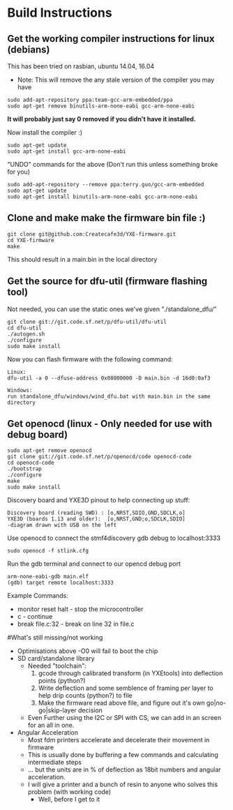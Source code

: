# Build Instructions

## Get the working compiler instructions for linux (debians)
This has been tried on rasbian, ubuntu 14.04, 16.04
* Note: This will remove the any stale version of the compiler you may have
```shell
sudo add-apt-repository ppa:team-gcc-arm-embedded/ppa
sudo apt-get remove binutils-arm-none-eabi gcc-arm-none-eabi
```
__It will probably just say 0 removed if you didn't have it installed.__

Now install the compiler :)
```shell
sudo apt-get update
sudo apt-get install gcc-arm-none-eabi
```
"UNDO" commands for the above (Don't run this unless something broke for you)
```shell
sudo add-apt-repository --remove ppa:terry.guo/gcc-arm-embedded
sudo apt-get update
sudo apt-get install binutils-arm-none-eabi gcc-arm-none-eabi
```
## Clone and make make the firmware bin file :)
```shell
git clone git@github.com:Createcafe3d/YXE-firmware.git
cd YXE-firmware
make
```
This should result in a main.bin in the local directory

## Get the source for dfu-util (firmware flashing tool)
Not needed, you can use the static ones we've given "./standalone_dfu/"
```shell
git clone git://git.code.sf.net/p/dfu-util/dfu-util
cd dfu-util
./autogen.sh
./configure
sudo make install
```
Now you can flash firmware with the following command:
```shell
Linux:
dfu-util -a 0 --dfuse-address 0x08000000 -D main.bin -d 16d0:0af3

Windows:
run standalone_dfu/windows/wind_dfu.bat with main.bin in the same directory
```
## Get openocd (linux - Only needed for use with debug board)
```shell
sudo apt-get remove openocd
git clone git://git.code.sf.net/p/openocd/code openocd-code
cd openocd-code
./bootstrap
./configure
make
sudo make install
```
Discovery board and YXE3D pinout to help connecting up stuff:
```shell
Discovery board (reading SWD) : [o,NRST,SDIO,GND,SDCLK,o]
YXE3D (boards 1.13 and older):  [o,NRST,GND;o,SDCLK,SDIO]
-diagram drawn with USB on the left
```
Use openocd to connect the stmf4discovery gdb debug to localhost:3333
```shell
sudo openocd -f stlink.cfg
```
Run the gdb terminal and connect to our opencd debug port
```shell
arm-none-eabi-gdb main.elf
(gdb) target remote localhost:3333
```
Example Commands:
* monitor reset halt - stop the microcontroller
* c - continue
* break file.c:32 - break on line 32 in file.c

#What's still missing/not working
* Optimisations above -O0 will fail to boot the chip 
* SD card/standalone library
    * Needed "toolchain":
        1. gcode through calibrated transform (in YXEtools) into deflection points (python?)
        2. Write deflection and some semblence of framing per layer to help drip counts (python?) to file
        3. Make the firmware read above file, and figure out it's own go|no-go|skip-layer decision
    * Even Further using the I2C or SPI with CS, we can add in an screen for an all in one.
* Angular Acceleration
    * Most fdm printers accelerate and decelerate their movement in firmware
    * This is usually done by buffering a few commands and calculating intermediate steps
    * ... but the units are in % of deflection as 18bit numbers and angular acceleration.
    * I will give a printer and a bunch of resin to anyone who solves this problem (with working code)
        * Well, before I get to it

